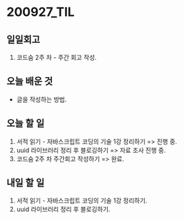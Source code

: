 # 200927_TIL

## 일일회고

1. 코드숨 2주 차 - 주간 회고 작성.

## 오늘 배운 것

- 글을 작성하는 방법.

## 오늘 할 일

1. 서적 읽기 - 자바스크립트 코딩의 기술 1강 정리하기 => 진행 중.
2. uuid 라이브러리 정리 후 블로깅하기 => 자료 조사 진행 중.
3. 코드숨 2주 차 주간회고 작성하기 => 완료.

## 내일 할 일

1. 서적 읽기 - 자바스크립트 코딩의 기술 1강 정리하기.
2. uuid 라이브러리 정리 후 블로깅하기.
